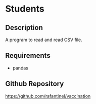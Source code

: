 # Students

## Description

A program to read and read CSV file.

## Requirements

- pandas

## Github Repository

https://github.com/rafantinel/vaccination